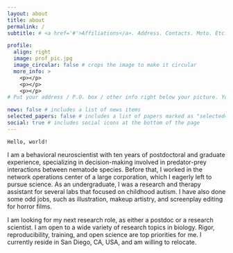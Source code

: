 ```yaml
---
layout: about
title: about
permalink: /
subtitle: # <a href='#'>Affiliations</a>. Address. Contacts. Moto. Etc.

profile:
  align: right
  image: prof_pic.jpg
  image_circular: false # crops the image to make it circular
  more_info: >
    <p></p>
    <p></p>
    <p></p>
# Put your address / P.O. box / other info right below your picture. You can also disable any of these elements by editing `profile` property of the YAML header of your `_pages/about.md`. Edit `_bibliography/papers.bib` and Jekyll will render your [publications page](/al-folio/publications/) automatically.

news: false # includes a list of news items
selected_papers: false # includes a list of papers marked as "selected={true}"
social: true # includes social icons at the bottom of the page
---
```

`Hello, world!`

I am a behavioral neuroscientist with ten years of postdoctoral and graduate experience, specializing in decision-making involved in predator-prey interactions between nematode species. Before that, I worked in the network operations center of a large corporation, which I eagerly left to pursue science. As an undergraduate, I was a research and therapy assistant for several labs that focused on childhood autism. I have also done some odd jobs, such as illustration, makeup artistry, and screenplay editing for horror films. 

I am looking for my next research role, as either a postdoc or a research scientist. I am open to a wide variety of research topics in biology. Rigor, reproducibility, training, and open science are top priorities for me. I currently reside in San Diego, CA, USA, and am willing to relocate. 


